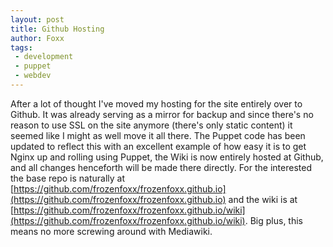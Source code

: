 ```yaml
---
layout: post
title: Github Hosting
author: Foxx
tags:
 - development
 - puppet
 - webdev
---
```

After a lot of thought I've moved my hosting for the site entirely over to Github.  It was already serving as a mirror for backup and since there's no reason to use SSL on the site anymore (there's only static content) it seemed like I might as well move it all there.  The Puppet code has been updated to reflect this with an excellent example of how easy it is to get Nginx up and rolling using Puppet, the Wiki is now entirely hosted at Github, and all changes henceforth will be made there directly.  For the interested the base repo is naturally at [https://github.com/frozenfoxx/frozenfoxx.github.io](https://github.com/frozenfoxx/frozenfoxx.github.io) and the wiki is at [https://github.com/frozenfoxx/frozenfoxx.github.io/wiki](https://github.com/frozenfoxx/frozenfoxx.github.io/wiki).  Big plus, this means no more screwing around with Mediawiki.
